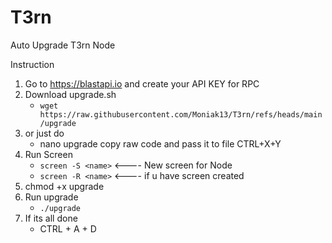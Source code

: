 # T3rn
Auto Upgrade T3rn Node

Instruction 

1. Go to https://blastapi.io and create your API KEY for RPC 
2. Download upgrade.sh 
   - `wget https://raw.githubusercontent.com/Moniak13/T3rn/refs/heads/main/upgrade`
2. or just do 
   - nano upgrade
     copy raw code and pass it to file 
     CTRL+X+Y
3. Run Screen 
   - `screen -S <name>`    <---- New screen for Node
   - `screen -R <name>`    <---- if u have screen created
4. chmod +x upgrade
5. Run upgrade
   - `./upgrade`
6. If its all done 
   - CTRL + A + D
